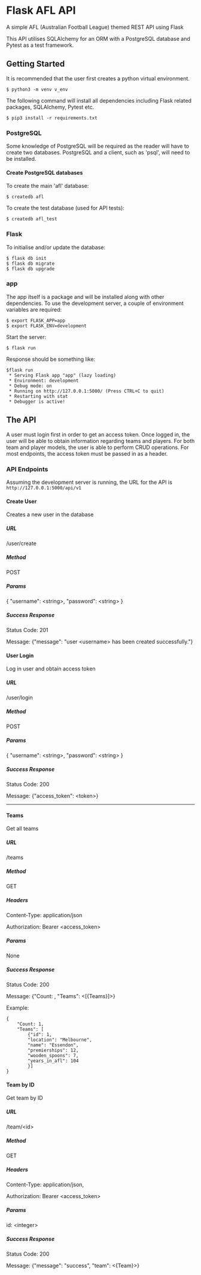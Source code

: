 # Flask AFL API
A simple AFL (Australian Football League) themed REST API using Flask

This API utilises SQLAlchemy for an ORM with a PostgreSQL database and Pytest as a test framework.


## Getting Started

It is recommended that the user first creates a python virtual environment. 
```
$ python3 -m venv v_env
```

The following command will install all dependencies including Flask related packages, SQLAlchemy, Pytest etc. 
``` 
$ pip3 install -r requirements.txt 
```

### PostgreSQL
Some knowledge of PostgreSQL will be required as the reader will have to create two databases. PostgreSQL and a client, such as 'psql', will need to be installed.

#### Create PostgreSQL databases 
To create the main 'afl' database:
```
$ createdb afl
```

To create the test database (used for API tests):
```
$ createdb afl_test
```


### Flask
To initialise and/or update the database:
```
$ flask db init
$ flask db migrate
$ flask db upgrade
```

### app
The app itself is a package and will be installed along with other dependencies.
To use the development server, a couple of environment variables are required:
```
$ export FLASK_APP=app
$ export FLASK_ENV=development
```

Start the server:
```
$ flask run
```
Response should be something like:
```
$flask run
 * Serving Flask app "app" (lazy loading)
 * Environment: development
 * Debug mode: on
 * Running on http://127.0.0.1:5000/ (Press CTRL+C to quit)
 * Restarting with stat
 * Debugger is active!
```



## The API
A user must login first in order to get an access token. Once logged in, the user will be able to obtain information regarding teams and players. For both team and player models, the user is able to perform CRUD operations. For most endpoints, the access token must be passed in as a header.
 
### API Endpoints
Assuming the development server is running, the URL for the API is ```http://127.0.0.1:5000/api/v1```

#### Create User
Creates a new user in the database

##### URL
/user/create

##### Method
POST

##### Params

{
    "username": \<string\>,
    "password": \<string\>
}


##### Success Response
Status Code: 201

Message: {"message": "user \<username\> has been created successfully."}




#### User Login
Log in user and obtain access token 

##### URL
/user/login

##### Method
POST

##### Params
{
    "username": \<string\>,
    "password": \<string\>
}



##### Success Response
Status Code: 200

Message: {"access_token": \<token\>}



---
#### Teams
Get all teams

##### URL
/teams

##### Method
GET

##### Headers
Content-Type: application/json

Authorization: Bearer \<access_token\>

##### Params
None

##### Success Response
Status Code: 200

Message: {"Count: <int>, "Teams": <[{Teams}]>}

Example:
```
{
    "Count: 1, 
    "Teams": [
        {"id": 1,
        "location": "Melbourne",
        "name": "Essendon",
        "premierships": 12,
        "wooden_spoons": 7,
        "years_in_afl": 104
        }]
}
```




#### Team by ID
Get team by ID

##### URL
/team/\<id\>

##### Method
GET

##### Headers
Content-Type: application/json,

Authorization: Bearer <access_token>

##### Params
id: \<integer\>

##### Success Response
Status Code: 200

Message: {"message": "success", "team": <{Team}>}
